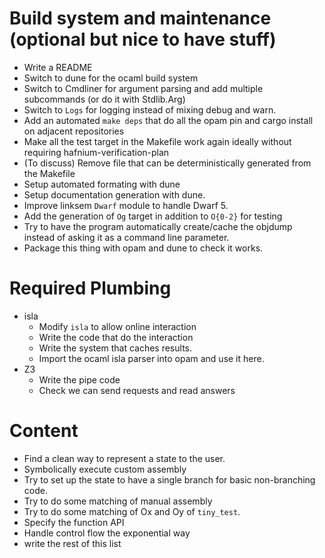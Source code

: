 # Build system and maintenance (optional but nice to have stuff)

 - Write a README
 - Switch to dune for the ocaml build system
 - Switch to Cmdliner for argument parsing and add multiple subcommands (or do it with Stdlib.Arg)
 - Switch to `Logs` for logging instead of mixing debug and warn.
 - Add an automated `make deps` that do all the opam pin and cargo install on adjacent repositories
 - Make all the test target in the Makefile work again ideally without requiring hafnium-verification-plan
 - (To discuss) Remove file that can be deterministically generated from the Makefile
 - Setup automated formating with dune
 - Setup documentation generation with dune.
 - Improve linksem `Dwarf` module to handle Dwarf 5.
 - Add the generation of `Og` target in addition to `O{0-2}` for testing
 - Try to have the program automatically create/cache the objdump instead of asking it as a command line parameter.
 - Package this thing with opam and dune to check it works.

# Required Plumbing

 - isla
   - Modify `isla` to allow online interaction
   - Write the code that do the interaction
   - Write the system that caches results.
   - Import the ocaml isla parser into opam and use it here.
 - Z3
   - Write the pipe code
   - Check we can send requests and read answers

# Content

 - Find a clean way to represent a state to the user.
 - Symbolically execute custom assembly
 - Try to set up the state to have a single branch for basic non-branching code.
 - Try to do some matching of manual assembly
 - Try to do some matching of Ox and Oy of `tiny_test`.
 - Specify the function API
 - Handle control flow the exponential way
 - write the rest of this list


